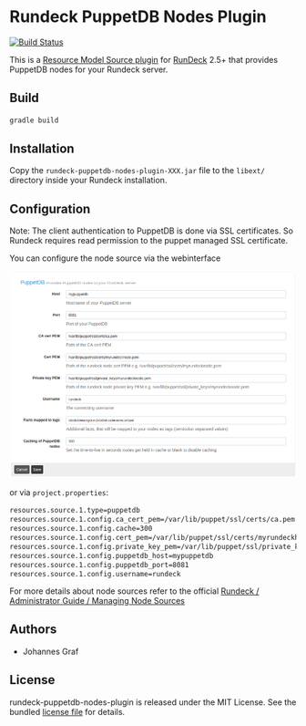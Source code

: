 # Rundeck PuppetDB Nodes Plugin

[![Build Status](https://travis-ci.org/synyx/rundeck-puppetdb-nodes-plugin.svg?branch=master)](https://travis-ci.org/synyx/rundeck-puppetdb-nodes-plugin)

This is a [Resource Model Source plugin](http://rundeck.org/docs/developer/resource-model-source-plugin.html)
for [RunDeck](http://rundeck.org) 2.5+ that provides PuppetDB nodes for your
Rundeck server.


## Build

```bash
gradle build
```


## Installation

Copy the `rundeck-puppetdb-nodes-plugin-XXX.jar` file to the `libext/` directory
inside your Rundeck installation.


## Configuration

Note: The client authentication to PuppetDB is done via SSL certificates. So Rundeck
requires read permission to the puppet managed SSL certificate.

You can configure the node source via the webinterface

![Image](rundeck_puppetdb_configuration.png)


or via `project.properties`:

```
resources.source.1.type=puppetdb
resources.source.1.config.ca_cert_pem=/var/lib/puppet/ssl/certs/ca.pem
resources.source.1.config.cache=300
resources.source.1.config.cert_pem=/var/lib/puppet/ssl/certs/myrundeckhost.pem
resources.source.1.config.private_key_pem=/var/lib/puppet/ssl/private_keys/myrundeckhost.pem
resources.source.1.config.puppetdb_host=mypuppetdb
resources.source.1.config.puppetdb_port=8081
resources.source.1.config.username=rundeck
```

For more details about node sources refer to the official [Rundeck / Administrator Guide / Managing Node Sources](http://rundeck.org/docs/administration/managing-node-sources.html)


## Authors

* Johannes Graf


## License

rundeck-puppetdb-nodes-plugin is released under the MIT License. See the bundled
[license file](LICENSE) for details.

